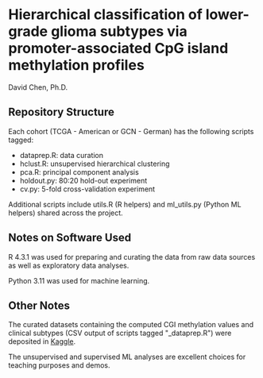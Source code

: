 # Hierarchical classification of lower-grade glioma subtypes via promoter-associated CpG island methylation profiles

David Chen, Ph.D.

## Repository Structure

Each cohort (TCGA - American or GCN - German) has the following scripts tagged:

- dataprep.R: data curation 
- hclust.R: unsupervised hierarchical clustering
- pca.R: principal component analysis
- holdout.py: 80:20 hold-out experiment
- cv.py: 5-fold cross-validation experiment

Additional scripts include utils.R (R helpers) and ml_utils.py (Python ML helpers) shared across the project.

## Notes on Software Used

R 4.3.1 was used for preparing and curating the data from raw data sources as well as exploratory data analyses.

Python 3.11 was used for machine learning.  

## Other Notes

The curated datasets containing the computed CGI methylation values and clinical subtypes (CSV output of scripts tagged "_dataprep.R") were deposited in [Kaggle](https://www.kaggle.com/datasets/ydavidchen/lower-grade-glioma-cpg-islands-and-subtypes/).

The unsupervised and supervised ML analyses are excellent choices for teaching purposes and demos.


